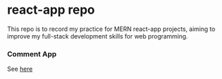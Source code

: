 # react-app repo
This repo is to record my practice for MERN react-app projects, aiming to improve my full-stack development skills for web programming.

### Comment App
See [here](https://github.com/yangfei4/react-app/comment-app)
